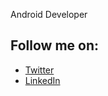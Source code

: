Android Developer

## Follow me on:

- [Twitter](https://twitter.com/tumiOnIt)
- [LinkedIn](www.linkedin.com/mwlite/in/oluwatumininu-ojo)
